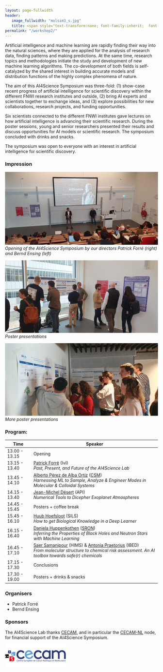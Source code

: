 ```yaml
---
layout: page-fullwidth 
header:
   image_fullwidth: "molsim3_s.jpg"
   title: <span style="text-transform:none; font-family:inherit;  font-size:1.2em;">AI4Science Symposium</span><br><span style="text-transform:none; font-family:FontAwesome,Gill  Sans; font-size:0.5em;">Amsterdam, 24 February 2023</span>
permalink: "/workshop2/"
---
```



Artificial intelligence and machine learning are rapidly finding their
way into the natural sciences, where they are applied for the analysis of
research data, finding patterns and making predictions. At the same
time, research topics and methodologies initiate the study and development of
new machine learning algorithms. The co-development of both fields is
self-catalyzed by the shared interest in building accurate models and
distribution functions of the highly complex phenomena of nature.

The aim of this AI4Science Symposium was three-fold: (1) show-case
recent progress of artificial intelligence for scientific discovery within
the different FNWI research institutes and outside, (2) bring AI experts and
scientists together to exchange ideas, and (3) explore possibilities for
new collaborations, research projects, and funding opportunities.

Six scientists connected to the different FNWI institutes gave
lectures on how artificial intelligence is advancing their scientific
research. During the poster sessions, young and senior researchers
 presented their results and discuss opportunities for AI models or
scientific research. The symposium concluded with drinks and snacks.

The symposium was open to everyone with an interest in artificial
intelligence for scientific discovery.

### Impression
![BerndPatrickIntro](../images/symposium/BerndPatrickIntro.jpg)
*Opening of the AI4Science Symposium by our directors Patrick Forré (right) and Bernd Ensing (left)*

![PosterPresentation1](../images/symposium/PosterPresentation1.jpg)
*Poster presentations*

![PosterPresentation2](../images/symposium/PosterPresentation2.jpg)
*More poster presentations*

### Program:
	
 <span> </span>

| Time           |    Speaker    |
|--------- |---------|
|  13.00 - 13.15   | 	Opening |
|  13.15 - 13.40	|  [Patrick Forré][0] (IvI) <br> _Past, Present, and Future of the AI4Science Lab_ |
|  13.45 - 14.10	|  [Alberto Pérez de Alba Ortíz][1] ([CSM][6]) <br> _Harnessing ML to Sample, Analyze & Engineer Modes in Molecular & Colloidal Systems_ |
|  14.15 - 13.40	|  [Jean-Michel Désert][8] (API) <br> _Numerical Tools to Dicepher Exoplanet Atmospheres_  |
|  14.45 - 15.45	|  Posters + coffee break  |
|  15.45 - 16.10	|  [Huub Hoefsloot][2] (SILS) <br> _How to get Biological Knowledge in a Deep Learner_  |
|  16.15 - 16.40	|  [Daniela Huppenkothen][5] ([SRON][7]) <br> _Inferring the Properties of Black Holes and Neutron Stars with Machine Learning_  |
|  16.45 - 17.10	|  [Saer Samanipour][3] (HIMS) & [Antonia Praetorius][4] (IBED) <br> _From molecular structure to chemical risk assessment. An AI toolbox towards safe(r) chemicals_  |
|  17.15 - 17.30	|  Conclusions   |
|  17.30 - 19.00	|  Posters + drinks & snacks |


### Organisers

 <span> </span>

* Patrick Forré
* Bernd Ensing


### Sponsors


The AI4Science Lab thanks [CECAM][9], and in particular the
[CECAM-NL][10] node, for financial support of the AI4Science Symposium.

<img src="../images/cecam_logo.png" width='200'  alt='cecam_logo'>

[0]: http://amlab.science.uva.nl/people/PatrickForre/
[1]: https://colloid.nl/people/dr-alberto-perez-de-alba-ortiz/
[2]: http://www.bdagroup.nl/content/People/huub_hoefsloot.php
[3]: https://www.uva.nl/en/profile/s/a/s.samanipour/s.samanipour.html
[4]: https://www.uva.nl/en/profile/p/r/a.praetorius/a.praetorius.html
[5]: https://huppenkothen.org
[6]: https://iop.fnwi.uva.nl/computational_soft_matter
[7]: https://www.sron.nl
[8]: https://www.uva.nl/en/profile/d/e/j.m.l.b.desert/j.m.l.b.desert.html
[9]: https://www.cecam.org
[10]: https://www.cecam.org/cecam-nl





